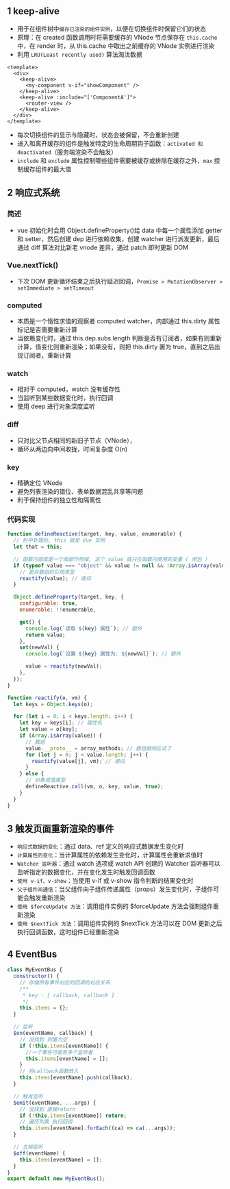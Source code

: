 ## 1 keep-alive

- 用于在组件树中`缓存已渲染的组件实例`，以便在切换组件时保留它们的状态
- 原理：在 created 函数调用时将需要缓存的 VNode 节点保存在 `this.cache` 中，在 render 时，从 this.cache 中取出之前缓存的 VNode 实例进行渲染
- 利用 `LRU(Least recently used)` 算法淘汰数据

```vue
<template>
  <div>
    <keep-alive>
      <my-component v-if="showComponent" />
    </keep-alive>
    <keep-alive :include="['ComponentA']">
      <router-view />
    </keep-alive>
  </div>
</template>
```

- 每次切换组件的显示与隐藏时，状态会被保留，不会重新创建
- 进入和离开缓存的组件是触发特定的生命周期钩子函数：`activated 和 deactivated`（服务端渲染不会触发）
- `include` 和 `exclude` 属性控制哪些组件需要被缓存或排除在缓存之外，`max` 控制缓存组件的最大值

## 2 响应式系统

### 简述

- vue 初始化时会用 Object.defineProperty()给 data 中每一个属性添加 getter 和 setter，然后创建 dep 进行依赖收集，创建 watcher 进行派发更新，最后通过 diff 算法对比新老 vnode 差异，通过 patch 即时更新 DOM

### Vue.nextTick()

- 下次 DOM 更新循环结束之后执行延迟回调，`Promise > MutationObserver > setImmediate > setTimeout`

### computed

- 本质是一个惰性求值的观察者 computed watcher，内部通过 this.dirty 属性标记是否需要重新计算
- 当依赖变化时，通过 this.dep.subs.length 判断是否有订阅者，如果有则重新计算，值变化则重新渲染；如果没有，则把 this.dirty 置为 true，直到之后出现订阅者，重新计算

### watch

- 相对于 computed，watch 没有缓存性
- 当监听到某些数据变化时，执行回调
- 使用 deep 进行对象深度监听

### diff

- 只对比父节点相同的新旧子节点（VNode），
- 循环从两边向中间收拢，时间复杂度 O(n)

### key

- 精确定位 VNode
- 避免列表渲染的错位、表单数据混乱共享等问题
- 利于保持组件的独立性和隔离性

### 代码实现

```js 处理响应式
function defineReactive(target, key, value, enumerable) {
  // 折中处理后, this 就是 Vue 实例
  let that = this;

  // 函数内部就是一个局部作用域, 这个 value 就只在函数内使用的变量 ( 闭包 )
  if (typeof value === "object" && value != null && !Array.isArray(value)) {
    // 是非数组的引用类型
    reactify(value); // 递归
  }

  Object.defineProperty(target, key, {
    configurable: true,
    enumerable: !!enumerable,

    get() {
      console.log(`读取 ${key} 属性`); // 额外
      return value;
    },
    set(newVal) {
      console.log(`设置 ${key} 属性为: ${newVal}`); // 额外

      value = reactify(newVal);
    },
  });
}
```

```js 将对象 o 响应式化
function reactify(o, vm) {
  let keys = Object.keys(o);

  for (let i = 0; i < keys.length; i++) {
    let key = keys[i]; // 属性名
    let value = o[key];
    if (Array.isArray(value)) {
      // 数组
      value.__proto__ = array_methods; // 数组就响应式了
      for (let j = 0; j < value.length; j++) {
        reactify(value[j], vm); // 递归
      }
    } else {
      // 对象或值类型
      defineReactive.call(vm, o, key, value, true);
    }
  }
}
```

## 3 触发页面重新渲染的事件

- `响应式数据的变化`：通过 data、ref 定义的响应式数据发生变化时
- `计算属性的变化`：当计算属性的依赖发生变化时，计算属性会重新求值时
- `Watcher 监听器`：通过 watch 选项或 watch API 创建的 Watcher 监听器可以监听指定的数据变化，并在变化发生时触发回调函数
- `使用 v-if、v-show`：当使用 v-if 或 v-show 指令判断的结果变化时
- `父子组件间通信`：当父组件向子组件传递属性（props）发生变化时，子组件可能会触发重新渲染
- `使用 $forceUpdate 方法`：调用组件实例的 $forceUpdate 方法会强制组件重新渲染
- `使用 $nextTick 方法`：调用组件实例的 $nextTick 方法可以在 DOM 更新之后执行回调函数，这时组件已经重新渲染

## 4 EventBus

```js
class MyEventBus {
  constructor() {
    // 存储所有事件对应的回调的对应关系
    /**
     * key : [ callback, callback ]
     */
    this.items = {};
  }

  // 监听
  $on(eventName, callback) {
    // 没找到 则置为空
    if (!this.items[eventName]) {
      //一个事件可能有多个监听者
      this.items[eventName] = [];
    }
    // 将callback函数放入
    this.items[eventName].push(callback);
  }

  // 触发监听
  $emit(eventName, ...args) {
    // 没找到 直接return
    if (!this.items[eventName]) return;
    // 遍历列表 执行回调
    this.items[eventName].forEach((ca) => ca(...args));
  }

  // 去掉监听
  $off(eventName) {
    this.items[eventName] = [];
  }
}
export default new MyEventBus();
```
